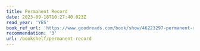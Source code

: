 ```yaml
---
title: Permanent Record
date: 2023-09-18T10:27:40.023Z
read_year: 'YES'
book_ref_url: 'https://www.goodreads.com/book/show/46223297-permanent-record'
recommendation: '3'
url: /bookshelf/permanent-record
---
```


